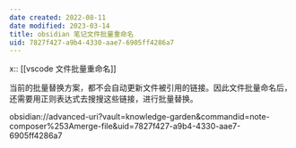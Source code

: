 ```yaml
---
date created: 2022-08-11
date modified: 2023-03-14
title: obsidian 笔记文件批量重命名
uid: 7827f427-a9b4-4330-aae7-6905ff4286a7
---
```


x:: [[vscode 文件批量重命名]]

当前的批量替换方案，都不会自动更新文件被引用的链接。因此文件批量命名后，还需要用正则表达式去搜搜这些链接，进行批量替换。

obsidian://advanced-uri?vault=knowledge-garden&commandid=note-composer%253Amerge-file&uid=7827f427-a9b4-4330-aae7-6905ff4286a7
